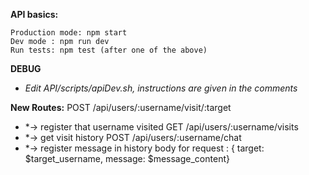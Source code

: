 **API basics:**
```
Production mode: npm start
Dev mode : npm run dev
Run tests: npm test (after one of the above)
```

**DEBUG** 
* *Edit API/scripts/apiDev.sh, instructions are given in the comments*

**New Routes:**
POST /api/users/:username/visit/:target 
* *-> register that username visited
GET /api/users/:username/visits
* *-> get visit history
POST /api/users/:username/chat
* *-> register message in history
body for request : { target: $target_username, message: $message_content}
